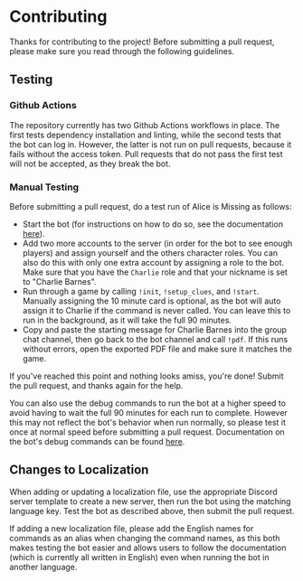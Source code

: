 # Contributing

Thanks for contributing to the project! Before submitting a pull request,
please make sure you read through the following guidelines.

## Testing

### Github Actions

The repository currently has two Github Actions workflows in place. The first
tests dependency installation and linting, while the second tests that the bot
can log in. However, the latter is not run on pull requests, because it fails
without the access token. Pull requests that do not pass the first test will
not be accepted, as they break the bot.

### Manual Testing

Before submitting a pull request, do a test run of Alice is Missing as follows:

- Start the bot (for instructions on how to do so, see the documentation
  [here](https://white-rabbit.readthedocs.io/en/stable/user-guide/installation.html)).
- Add two more accounts to the server (in order for the bot to see enough
  players) and assign yourself and the others character roles. You can also do
  this with only one extra account by assigning a role to the bot. Make sure
  that you have the `Charlie` role and that your nickname is set to
  "Charlie Barnes".
- Run through a game by calling `!init`, `!setup_clues`, and `!start`.
  Manually assigning the 10 minute card is optional, as the bot will auto
  assign it to Charlie if the command is never called. You can leave this to
  run in the background, as it will take the full 90 minutes.
- Copy and paste the starting message for Charlie Barnes into the group chat
  channel, then go back to the bot channel and call `!pdf`. If this runs
  without errors, open the exported PDF file and make sure it matches the
  game.

If you've reached this point and nothing looks amiss, you're done! Submit the
pull request, and thanks again for the help.

You can also use the debug commands to run the bot at a higher speed to avoid
having to wait the full 90 minutes for each run to complete. However this may
not reflect the bot's behavior when run normally, so please test it once at
normal speed before submitting a pull request. Documentation on the bot's
debug commands can be found
[here](https://white-rabbit.readthedocs.io/en/stable/dev-guide/debugging.html).

## Changes to Localization

When adding or updating a localization file, use the appropriate Discord
server template to create a new server, then run the bot using the matching
language key. Test the bot as described above, then submit the pull request.

If adding a new localization file, please add the English names for commands
as an alias when changing the command names, as this both makes testing the
bot easier and allows users to follow the documentation (which is currently
all written in English) even when running the bot in another language.
